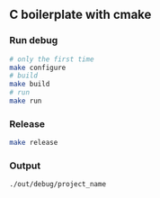 ## C boilerplate with cmake

### Run debug

```BASH
# only the first time
make configure
# build
make build
# run
make run
```

### Release

```BASH
make release
```

### Output

`./out/debug/project_name`
